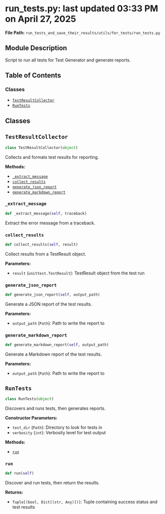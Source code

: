 # run_tests.py: last updated 03:33 PM on April 27, 2025

**File Path:** `run_tests_and_save_their_results/utils/for_tests/run_tests.py`

## Module Description

Script to run all tests for Test Generator and generate reports.

## Table of Contents

### Classes

- [`TestResultCollector`](#testresultcollector)
- [`RunTests`](#runtests)

## Classes

## `TestResultCollector`

```python
class TestResultCollector(object)
```

Collects and formats test results for reporting.

**Methods:**

- [`_extract_message`](#_extract_message)
- [`collect_results`](#collect_results)
- [`generate_json_report`](#generate_json_report)
- [`generate_markdown_report`](#generate_markdown_report)

### `_extract_message`

```python
def _extract_message(self, traceback)
```

Extract the error message from a traceback.

### `collect_results`

```python
def collect_results(self, result)
```

Collect results from a TestResult object.

**Parameters:**

- `result` (`unittest.TestResult`): TestResult object from the test run

### `generate_json_report`

```python
def generate_json_report(self, output_path)
```

Generate a JSON report of the test results.

**Parameters:**

- `output_path` (`Path`): Path to write the report to

### `generate_markdown_report`

```python
def generate_markdown_report(self, output_path)
```

Generate a Markdown report of the test results.

**Parameters:**

- `output_path` (`Path`): Path to write the report to

## `RunTests`

```python
class RunTests(object)
```

Discovers and runs tests, then generates reports.

**Constructor Parameters:**

- `test_dir` (`Path`): Directory to look for tests in
- `verbosity` (`int`): Verbosity level for test output

**Methods:**

- [`run`](#run)

### `run`

```python
def run(self)
```

Discover and run tests, then return the results.

**Returns:**

- `Tuple[(bool, Dict[(str, Any)])]`: Tuple containing success status and test results
